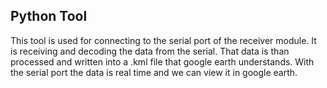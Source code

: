 ## Python Tool

This tool is used for connecting to the serial port of the receiver module.
It is receiving and decoding the data from the serial.
That data is than processed and written into a .kml file that google earth understands.
With the serial port the data is real time and we can view it in google earth.